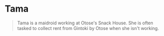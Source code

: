 # Tama
> Tama is a maidroid working at Otose's Snack House. She is often tasked to collect rent from Gintoki by Otose when she isn't working.

